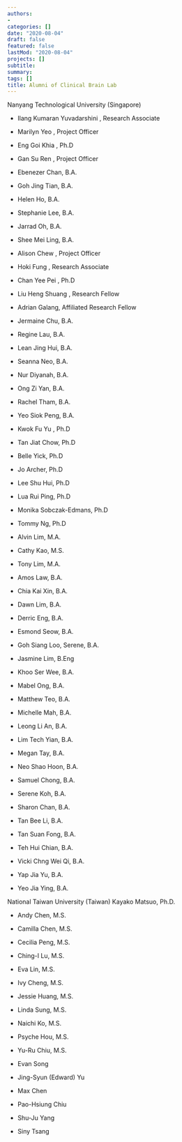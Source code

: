 ```yaml
---
authors:
- 
categories: []
date: "2020-08-04"
draft: false
featured: false
lastMod: "2020-08-04"
projects: []
subtitle: 
summary: 
tags: []
title: Alumni of Clinical Brain Lab
---
```




Nanyang Technological University
(Singapore)

- Ilang Kumaran Yuvadarshini , Research Associate

- Marilyn Yeo , Project Officer

- Eng Goi Khia , Ph.D

- Gan Su Ren , Project Officer

- Ebenezer Chan, B.A.

- Goh Jing Tian, B.A.

- Helen Ho, B.A.

- Stephanie Lee, B.A.

- Jarrad Oh, B.A.

- Shee Mei Ling, B.A.

- Alison Chew , Project Officer

- Hoki Fung , Research Associate

- Chan Yee Pei , Ph.D

- Liu Heng Shuang , Research Fellow

- Adrian Galang, Affiliated Research Fellow

- Jermaine Chu, B.A.

- Regine Lau, B.A.

- Lean Jing Hui, B.A.

- Seanna Neo, B.A.

- Nur Diyanah, B.A.

- Ong Zi Yan, B.A.

- Rachel Tham, B.A.

- Yeo Siok Peng, B.A.

- Kwok Fu Yu , Ph.D

- Tan Jiat Chow, Ph.D

- Belle Yick, Ph.D

- Jo Archer, Ph.D

- Lee Shu Hui, Ph.D

- Lua Rui Ping, Ph.D

- Monika Sobczak-Edmans, Ph.D

- Tommy Ng, Ph.D

- Alvin Lim, M.A.

- Cathy Kao, M.S.

- Tony Lim, M.A.

- Amos Law, B.A.

- Chia Kai Xin, B.A.

- Dawn Lim, B.A.

- Derric Eng, B.A.

- Esmond Seow, B.A.

- Goh Siang Loo, Serene, B.A.

- Jasmine Lim, B.Eng

- Khoo Ser Wee, B.A.

- Mabel Ong, B.A.

- Matthew Teo, B.A.

- Michelle Mah, B.A.

- Leong Li An, B.A.

- Lim Tech Yian, B.A.

- Megan Tay, B.A.

- Neo Shao Hoon, B.A.

- Samuel Chong, B.A.

- Serene Koh, B.A.

- Sharon Chan, B.A.

- Tan Bee Li, B.A.

- Tan Suan Fong, B.A.

- Teh Hui Chian, B.A.

- Vicki Chng Wei Qi, B.A.

- Yap Jia Yu, B.A.

- Yeo Jia Ying, B.A.

National Taiwan University
(Taiwan)
Kayako Matsuo, Ph.D.

- Andy Chen, M.S.

- Camilla Chen, M.S.

- Cecilia Peng, M.S.

- Ching-I Lu, M.S.

- Eva Lin, M.S.

- Ivy Cheng, M.S.

- Jessie Huang, M.S.

- Linda Sung, M.S.

- Naichi Ko, M.S.

- Psyche Hou, M.S.

- Yu-Ru Chiu, M.S.

- Evan Song

- Jing-Syun (Edward) Yu

- Max Chen

- Pao-Hsiung Chiu

- Shu-Ju Yang

- Siny Tsang